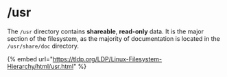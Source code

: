 # /usr

The `/usr` directory contains **shareable**, **read-only** data. It is the major section of the filesystem, as the majority of documentation is located in the `/usr/share/doc` directory.

{% embed url="https://tldp.org/LDP/Linux-Filesystem-Hierarchy/html/usr.html" %}

